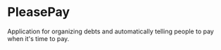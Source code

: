 # PleasePay
Application for organizing debts and automatically telling people to pay when it's time to pay.
